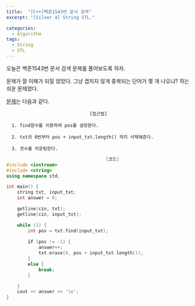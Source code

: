 ```yaml
---
title:  "[C++]백준1543번 문서 검색"
excerpt: "[Silver 4] String STL."

categories:
  - Algorithm
tags:
  - String
  - STL
---
```

오늘은 백준1543번 문서 검색 문제를 풀어보도록 하자.

문제가 잘 이해가 되질 않았다. 그냥 겹치지 않게 중복되는 단어가 몇 개 나오냐? 하는 쉬운 문제였다.

[문제](https://www.acmicpc.net/problem/1543)는 다음과 같다.


                                   [접근법]

      1. find함수를 이용하여 pos를 설정한다.
      
      2. txt의 0번부터 pos + input_txt.length() 까지 삭제해준다. 

      3. 갯수를 카운팅한다.
      
      

```c++
                                     [코드]
#include <iostream>
#include <string>
using namespace std;

int main() {
	string txt, input_txt;
	int answer = 0;

	getline(cin, txt);
	getline(cin, input_txt);

	while (1) {
		int pos = txt.find(input_txt);
		
		if (pos != -1) {
			answer++;
			txt.erase(0, pos + input_txt.length());
		}
		else {
			break;
		}

	}
	cout << answer << '\n';
}
```
